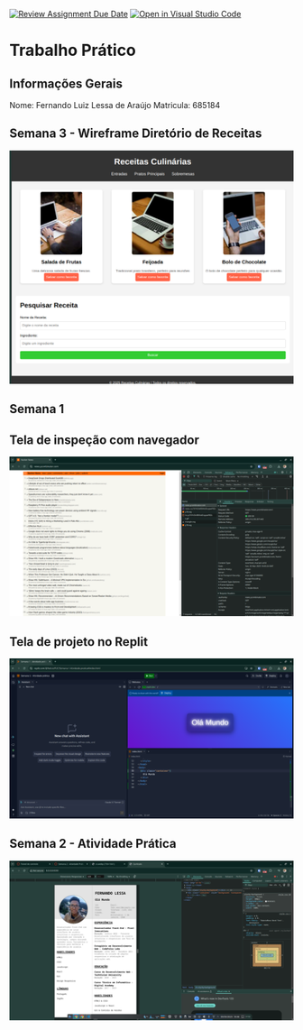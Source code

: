 [![Review Assignment Due Date](https://classroom.github.com/assets/deadline-readme-button-22041afd0340ce965d47ae6ef1cefeee28c7c493a6346c4f15d667ab976d596c.svg)](https://classroom.github.com/a/egWsXDcZ)
[![Open in Visual Studio Code](https://classroom.github.com/assets/open-in-vscode-2e0aaae1b6195c2367325f4f02e2d04e9abb55f0b24a779b69b11b9e10269abc.svg)](https://classroom.github.com/online_ide?assignment_repo_id=18208579&assignment_repo_type=AssignmentRepo)
# Trabalho Prático


## Informações Gerais
Nome: Fernando Luiz Lessa de Araújo
Matricula: 685184


## Semana 3 - Wireframe Diretório de Receitas

![Projeto Currículo](images/wireframe.png)

## Semana 1

## Tela de inspeção com navegador
![Hacker News](images/hackernews.png)

## Tela de projeto no Replit

![Projeto Olá Mundo](images/olamundo.png)


## Semana 2 - Atividade Prática

![Projeto Currículo](images/curriculo.png)

